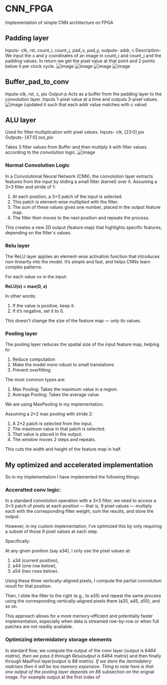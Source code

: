 # CNN_FPGA
Implementation of simple CNN architecture on FPGA

## Padding layer

Inputs- clk, rst, count_i, count_j, pad_x, pad_y,
outputs- addr, c
Description- We input the x and y coordinates of an image in count_i and count_j and the padding values. In return we get the pixel value at that point and 2 points below it per clock cycle. 
![image](https://github.com/user-attachments/assets/8bccfbbd-d851-4987-a094-98bd06839569)
![image](https://github.com/user-attachments/assets/ecba0ba8-2e68-4364-85ce-1c2d96f7b840)
![image](https://github.com/user-attachments/assets/6e941870-2a4f-4d56-863f-b1f50b501ffb)
![image](https://github.com/user-attachments/assets/894830fc-fe63-46ff-9299-3c0f471a011a)

## Buffer_pad_to_conv 

Inputs-clk, rst, c, pix
Output-p 
Acts as a buffer from the padding layer to  the convolution layer. Inputs 1-pixel value at a time and outputs 3-pixel values. 
![image](https://github.com/user-attachments/assets/3cf5292c-fc4f-47e1-9323-89319afe813e)
(updated it such that each addr value matches with c value)

## ALU layer

Used for filter multiplication with pixel values.
Inputs- clk, [23:0] pix
Outputs- [47:0] out_pix

Takes 3 filter values from Buffer and then multiply it with filter values according to the convolution logic.
![image](https://github.com/user-attachments/assets/ae6e37d8-9cea-4368-8650-7f4f0412829c)

### Normal Convolution Logic
In a Convolutional Neural Network (CNN), the convolution layer extracts features from the input by sliding a small filter (kernel) over it.
Assuming a 3×3 filter and stride of 1:
1. At each position, a 3×3 patch of the input is selected.
2. This patch is element-wise multiplied with the filter.
3. The sum of these values gives one number, placed in the output feature map.
4. The filter then moves to the next position and repeats the process.
    
This creates a new 2D output (feature map) that highlights specific features, depending on the filter's values.

### Relu layer
The ReLU layer applies an element-wise activation function that introduces non-linearity into the model. It’s simple and fast, and helps CNNs learn complex patterns.

For each value xx in the input:

**ReLU(x) = max(0, x)**

In other words:
1. If the value is positive, keep it.
2. If it’s negative, set it to 0.

This doesn't change the size of the feature map — only its values.

### Pooling layer
The pooling layer reduces the spatial size of the input feature map, helping to:

1. Reduce computation
2. Make the model more robust to small translations
3. Prevent overfitting

The most common types are:

1. Max Pooling: Takes the maximum value in a region.
2. Average Pooling: Takes the average value.
    
We are using MaxPooling in my implementation.

Assuming a 2×2 max pooling with stride 2:

1. A 2×2 patch is selected from the input.
2. The maximum value in that patch is selected.
3. That value is placed in the output.
4. The window moves 2 steps and repeats.

This cuts the width and height of the feature map in half.


## My optimized and accelerated implementation

So in my implementation I have implemented the following things:
### Acceralted conv logic:

In a standard convolution operation with a 3×3 filter, we need to access a 3×3 patch of pixels at each position — that is, 9 pixel values — multiply each with the corresponding filter weight, sum the results, and store the output.

However, in my custom implementation, I’ve optimized this by only requiring a subset of those 9 pixel values at each step.

Specifically:

At any given position (say a34), I only use the pixel values at:

1. a34 (current position),
2. a44 (one row below),
3. a54 (two rows below).

Using these three vertically-aligned pixels, I compute the partial convolution result for that position.

Then, I slide the filter to the right (e.g., to a35) and repeat the same process using the corresponding vertically-aligned pixels there (a35, a45, a55), and so on.

This approach allows for a more memory-efficient and potentially faster implementation, especially when data is streamed row-by-row or when full patches are not readily available.

### Optimizing intermidatery storage elements

In stardard flow, we compute the output of the conv layer (output is 64*64 matrix), then we pass it through Relu(output is 64*64 matrix) and then finally through MaxPool layer(output is 8*8 matrix). If we store the itermidatery matrixes then it will be too memory expensive. Thing to note here is that one output of the pooling layer depends on 8*8 subsection on the orignal image. For example output at the first index of 
